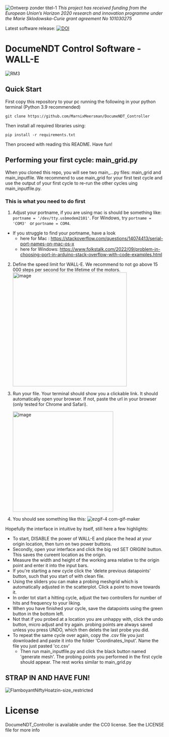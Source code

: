 ![Ontwerp zonder titel-1](https://user-images.githubusercontent.com/57674797/203540981-e0793f43-e972-47eb-a662-410762a034ef.jpeg)
_This project has received funding from the European Union’s Horizon 2020 research and innovation programme under the Marie Sklodowska-Curie grant agreement No 101030275_

Latest software release:  <a href="https://zenodo.org/badge/latestdoi/541653772"><img src="https://zenodo.org/badge/541653772.svg" alt="DOI"></a>



# DocumeNDT Control Software - WALL-E

![RM3](https://user-images.githubusercontent.com/57674797/203286222-2ab1c94a-505f-4673-adcd-55dfa38d61c7.gif)


## Quick Start
First copy this repository to your pc running the following in your python terminal (Python 3.9 recommended)
```
git clone https://github.com/MarnixMeersman/DocumeNDT_Controller
```

Then install all required libraries using: 
```
pip install -r requirements.txt
```


Then proceed with reading this README. Have fun!

## Performing your first cycle: main_grid.py
When you cloned this repo, you will see two main_...py files: main_grid and main_inputfile. We recommend to use main_grid for your first test
cycle and use the output of your first cycle to re-run the other cycles uing main_inputfile.py. 

### This is what you need to do first

1. Adjust your portname, if you are using mac is should be something like: ```portname = '/dev/tty.usbmodem2101'```. For Windows, try  ```portname = 'COM3' ``` or ```portname = COM4```. 
  - If you struggle to find your portname, have a look 
    - here for Mac : https://stackoverflow.com/questions/14074413/serial-port-names-on-mac-os-x
    - here for Windows: https://www.folkstalk.com/2022/09/problem-in-choosing-port-in-arduino-stack-overflow-with-code-examples.html
2. Define the speed limit for WALL-E. We recommend to not go above 15 000 steps per second for the lifetime of the motors.
    <img width="361" alt="image" src="https://user-images.githubusercontent.com/57674797/203263717-124901b5-f781-4642-8077-2b286b65fa57.png">

3. Run your file. Your terminal should show you a clickable link. It should automatically open your browser. If not, paste the url in your browser (only tested for Chrome and Safari).

    <img width="318" alt="image" src="https://user-images.githubusercontent.com/57674797/203264250-99ce2169-5fcd-4d6f-92fa-2361064fd65c.png">

4. You should see something like this:
![ezgif-4 com-gif-maker](https://user-images.githubusercontent.com/57674797/203266417-7e67f9df-a6b1-4438-8881-09e594050bf9.gif)

Hopefully the interface in intuitive by itself, still here a few highlights:
  * To start, DISABLE the power of WALL-E and place the head at your origin location, then turn on two power buttons.
  * Secondly, open your interface and click the big red SET ORIGIN! button. This saves the cureent location as the origin. 
  * Measure the width and height of the working area relative to the origin point and enter it into the input bars.
  * If you're starting a new cycle click the 'delete previous datapoints' button, such that you start of with clean file.
  * Using the sliders you can make a probing meshgrid which is automatically adjusted in the scatterplot. Click a point to move towards it.
  * In order tot start a hitting cycle, adjust the two controllers for number of hits and frequency to your liking. 
  * When you have finished your cycle, save the datapoints using the green button in the bottom left. 
  * Not that if you probed at a location you are unhappy with, click the undo button, micro adjust and try again. probing points are always saved unless you press UNDO, which then delets the last probe you did. 
  * To repeat the same cycle over again, copy the .csv file you just downloaded and paste it into the folder 'Coordinates_Input'. Name the file you just pasted 'cc.csv' 
    - Then run main_inputfile.py and click the black button named 'generate mesh'. The probing points you performed in the first cycle should appear. The rest works similar to main_grid.py

## STRAP IN AND HAVE FUN!
![FlamboyantNiftyHoatzin-size_restricted](https://user-images.githubusercontent.com/57674797/203286003-61e8880d-5cb9-412c-b350-38bedae8b1c4.gif)

# License
DocumeNDT_Controller is available under the CC0 license. See the LICENSE file for more info
